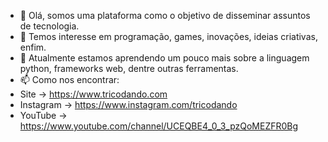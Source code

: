 - 👋 Olá, somos uma plataforma como o objetivo de disseminar assuntos de tecnologia.
- 👀 Temos interesse em programação, games, inovações, ideias criativas, enfim.
- 🌱 Atualmente estamos aprendendo um pouco mais sobre a linguagem python, frameworks web, dentre outras ferramentas.
- 📫 Como nos encontrar:
- Site -> https://www.tricodando.com
- Instagram -> https://www.instagram.com/tricodando
- YouTube -> https://www.youtube.com/channel/UCEQBE4_0_3_pzQoMEZFR0Bg

<!---
tricodando/tricodando is a ✨ special ✨ repository because its `README.md` (this file) appears on your GitHub profile.
You can click the Preview link to take a look at your changes.
--->
